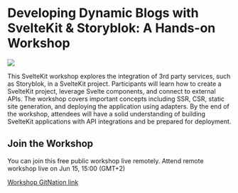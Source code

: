 # Developing Dynamic Blogs with SvelteKit & Storyblok: A Hands-on Workshop

<img src="https://gn-portal-og-images.vercel.app/developing-dynamic-blogs-with-sveltekit-and-storyblok-a-hands-on-workshop?v3-1685871772117" />

This SvelteKit workshop explores the integration of 3rd party services, such as Storyblok, in a SvelteKit project. Participants will learn how to create a SvelteKit project, leverage Svelte components, and connect to external APIs. The workshop covers important concepts including SSR, CSR, static site generation, and deploying the application using adapters. By the end of the workshop, attendees will have a solid understanding of building SvelteKit applications with API integrations and be prepared for deployment.

## Join the Workshop
You can join this free public workshop live remotely.
Attend remote workshop live on Jun 15, 15:00 (GMT+2)

[Workshop GitNation link](https://portal.gitnation.org/contents/developing-dynamic-blogs-with-sveltekit-and-storyblok-a-hands-on-workshop)
